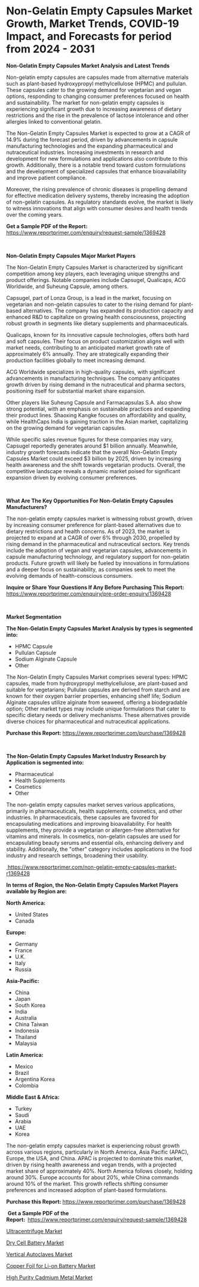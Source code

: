 <p><h1>Non-Gelatin Empty Capsules Market Growth, Market Trends, COVID-19 Impact, and Forecasts for period from 2024 - 2031</h1></p><p><strong>Non-Gelatin Empty Capsules Market Analysis and Latest Trends</strong></p>
<p><p>Non-gelatin empty capsules are capsules made from alternative materials such as plant-based hydroxypropyl methylcellulose (HPMC) and pullulan. These capsules cater to the growing demand for vegetarian and vegan options, responding to changing consumer preferences focused on health and sustainability. The market for non-gelatin empty capsules is experiencing significant growth due to increasing awareness of dietary restrictions and the rise in the prevalence of lactose intolerance and other allergies linked to conventional gelatin.</p><p>The Non-Gelatin Empty Capsules Market is expected to grow at a CAGR of 14.9% during the forecast period, driven by advancements in capsule manufacturing technologies and the expanding pharmaceutical and nutraceutical industries. Increasing investments in research and development for new formulations and applications also contribute to this growth. Additionally, there is a notable trend toward custom formulations and the development of specialized capsules that enhance bioavailability and improve patient compliance.</p><p>Moreover, the rising prevalence of chronic diseases is propelling demand for effective medication delivery systems, thereby increasing the adoption of non-gelatin capsules. As regulatory standards evolve, the market is likely to witness innovations that align with consumer desires and health trends over the coming years.</p></p>
<p><strong>Get a Sample PDF of the Report:&nbsp;</strong> <a href="https://www.reportprimer.com/enquiry/request-sample/1369428">https://www.reportprimer.com/enquiry/request-sample/1369428</a></p>
<p>&nbsp;</p>
<p><strong>Non-Gelatin Empty Capsules Major Market Players</strong></p>
<p><p>The Non-Gelatin Empty Capsules Market is characterized by significant competition among key players, each leveraging unique strengths and product offerings. Notable companies include Capsugel, Qualicaps, ACG Worldwide, and Suheung Capsule, among others. </p><p>Capsugel, part of Lonza Group, is a lead in the market, focusing on vegetarian and non-gelatin capsules to cater to the rising demand for plant-based alternatives. The company has expanded its production capacity and enhanced R&D to capitalize on growing health consciousness, projecting robust growth in segments like dietary supplements and pharmaceuticals.</p><p>Qualicaps, known for its innovative capsule technologies, offers both hard and soft capsules. Their focus on product customization aligns well with market needs, contributing to an anticipated market growth rate of approximately 6% annually. They are strategically expanding their production facilities globally to meet increasing demand.</p><p>ACG Worldwide specializes in high-quality capsules, with significant advancements in manufacturing techniques. The company anticipates growth driven by rising demand in the nutraceutical and pharma sectors, positioning itself for substantial market share expansion.</p><p>Other players like Suheung Capsule and Farmacapsulas S.A. also show strong potential, with an emphasis on sustainable practices and expanding their product lines. Shaoxing Kangke focuses on affordability and quality, while HealthCaps India is gaining traction in the Asian market, capitalizing on the growing demand for vegetarian capsules.</p><p>While specific sales revenue figures for these companies may vary, Capsugel reportedly generates around $1 billion annually. Meanwhile, industry growth forecasts indicate that the overall Non-Gelatin Empty Capsules Market could exceed $3 billion by 2025, driven by increasing health awareness and the shift towards vegetarian products. Overall, the competitive landscape reveals a dynamic market poised for significant expansion driven by evolving consumer preferences.</p></p>
<p>&nbsp;</p>
<p><strong>What Are The Key Opportunities For Non-Gelatin Empty Capsules Manufacturers?</strong></p>
<p><p>The non-gelatin empty capsules market is witnessing robust growth, driven by increasing consumer preference for plant-based alternatives due to dietary restrictions and health concerns. As of 2023, the market is projected to expand at a CAGR of over 6% through 2030, propelled by rising demand in the pharmaceutical and nutraceutical sectors. Key trends include the adoption of vegan and vegetarian capsules, advancements in capsule manufacturing technology, and regulatory support for non-gelatin products. Future growth will likely be fueled by innovations in formulations and a deeper focus on sustainability, as companies seek to meet the evolving demands of health-conscious consumers.</p></p>
<p><strong>Inquire or Share Your Questions If Any Before Purchasing This Report:</strong> <a href="https://www.reportprimer.com/enquiry/pre-order-enquiry/1369428">https://www.reportprimer.com/enquiry/pre-order-enquiry/1369428</a></p>
<p>&nbsp;</p>
<p><strong>Market Segmentation</strong></p>
<p><strong>The Non-Gelatin Empty Capsules Market Analysis by types is segmented into:</strong></p>
<p><ul><li>HPMC Capsule</li><li>Pullulan Capsule</li><li>Sodium Alginate Capsule</li><li>Other</li></ul></p>
<p><p>The Non-Gelatin Empty Capsules Market comprises several types: HPMC capsules, made from hydroxypropyl methylcellulose, are plant-based and suitable for vegetarians; Pullulan capsules are derived from starch and are known for their oxygen barrier properties, enhancing shelf life; Sodium Alginate capsules utilize alginate from seaweed, offering a biodegradable option; Other market types may include unique formulations that cater to specific dietary needs or delivery mechanisms. These alternatives provide diverse choices for pharmaceutical and nutraceutical applications.</p></p>
<p><strong>Purchase this Report:&nbsp;</strong><a href="https://www.reportprimer.com/purchase/1369428">https://www.reportprimer.com/purchase/1369428</a></p>
<p>&nbsp;</p>
<p><strong>The Non-Gelatin Empty Capsules Market Industry Research by Application is segmented into:</strong></p>
<p><ul><li>Pharmaceutical</li><li>Health Supplements</li><li>Cosmetics</li><li>Other</li></ul></p>
<p><p>The non-gelatin empty capsules market serves various applications, primarily in pharmaceuticals, health supplements, cosmetics, and other industries. In pharmaceuticals, these capsules are favored for encapsulating medications and improving bioavailability. For health supplements, they provide a vegetarian or allergen-free alternative for vitamins and minerals. In cosmetics, non-gelatin capsules are used for encapsulating beauty serums and essential oils, enhancing delivery and stability. Additionally, the "other" category includes applications in the food industry and research settings, broadening their usability.</p></p>
<p><a href="https://www.reportprimer.com/non-gelatin-empty-capsules-market-r1369428">&nbsp;https://www.reportprimer.com/non-gelatin-empty-capsules-market-r1369428</a></p>
<p><strong>In terms of Region, the Non-Gelatin Empty Capsules Market Players available by Region are:</strong></p>
<p>
    <p> <strong> North America: </strong>
        <ul>
            <li>United States</li>
            <li>Canada</li>
        </ul>
        </p> 
    <p> <strong> Europe: </strong>
        <ul>
            <li>Germany</li>
            <li>France</li>
            <li>U.K.</li>
            <li>Italy</li>
            <li>Russia</li>
        </ul>
        </p> 
    <p> <strong> Asia-Pacific: </strong>
        <ul>
            <li>China</li>
            <li>Japan</li>
            <li>South Korea</li>
            <li>India</li>
            <li>Australia</li>
            <li>China Taiwan</li>
            <li>Indonesia</li>
            <li>Thailand</li>
            <li>Malaysia</li>
        </ul>
        </p> 
    <p> <strong> Latin America: </strong>
        <ul>
            <li>Mexico</li>
            <li>Brazil</li>
            <li>Argentina Korea</li>
            <li>Colombia</li>
        </ul>
        </p> 
    <p> <strong> Middle East & Africa: </strong>
        <ul>
            <li>Turkey</li>
            <li>Saudi</li>
            <li>Arabia</li>
            <li>UAE</li>
            <li>Korea</li>
        </ul>
    </p>
    </p>
<p><p>The non-gelatin empty capsules market is experiencing robust growth across various regions, particularly in North America, Asia Pacific (APAC), Europe, the USA, and China. APAC is projected to dominate this market, driven by rising health awareness and vegan trends, with a projected market share of approximately 40%. North America follows closely, holding around 30%. Europe accounts for about 20%, while China commands around 10% of the market. This growth reflects shifting consumer preferences and increased adoption of plant-based formulations.</p></p>
<p><strong>Purchase this Report: </strong><a href="https://www.reportprimer.com/purchase/1369428">https://www.reportprimer.com/purchase/1369428</a></p>
<p>&nbsp;<strong>Get a Sample PDF of the Report:&nbsp;&nbsp;</strong><a href="https://www.reportprimer.com/enquiry/request-sample/1369428">https://www.reportprimer.com/enquiry/request-sample/1369428</a></p>
<p><strong></strong></p>
<p><p><a href="https://www.linkedin.com/pulse/comprehensive-look-product-type-floor-standingtabletop-application-v7orf">Ultracentrifuge Market</a></p><p><a href="https://medium.com/@cletaturner1964/how-the-dry-cell-battery-market-will-be-evolved-cd6a57445ab5?postPublishedType=repub">Dry Cell Battery Market</a></p><p><a href="https://www.linkedin.com/pulse/vertical-autoclaves-market-strategic-insights-product-evolution-hvmof">Vertical Autoclaves Market</a></p><p><a href="https://issuu.com/reportprime-2/docs/copper-foil-for-li-on-battery-marke_e0df1f6555a366">Copper Foil for Li-on Battery Market</a></p><p><a href="https://medium.com/@staceyhilll73/high-purity-cadmium-metal-market-overview-regional-outlook-and-competitive-strategies-on-high-76823a3f34cd">High Purity Cadmium Metal Market</a></p></p>